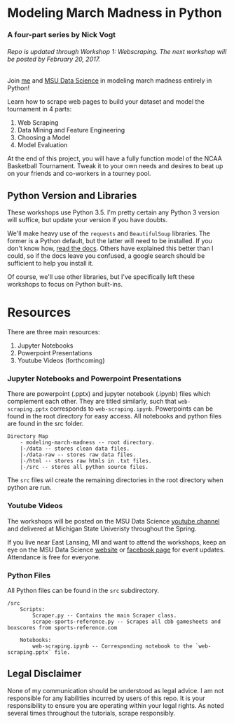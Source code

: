 # Modeling March Madness in Python
### A four-part series by Nick Vogt
###### Repo is updated through _Workshop 1: Webscraping_. The next workshop will be posted by February 20, 2017.

Join [me](http://nicholas-vogt.github.io/home) and [MSU Data Science](http://msudatascience.com/) in modeling march madness entirely in Python!

Learn how to scrape web pages to build your dataset and model the tournament in 4 parts:

1. Web Scraping  
2. Data Mining and Feature Engineering  
3. Choosing a Model  
4. Model Evaluation  

At the end of this project, you will have a fully function model of the NCAA Basketball Tournament. Tweak it to your own needs and desires to beat up on your friends and co-workers in a tourney pool. 

## Python Version and Libraries

These workshops use Python 3.5. I'm pretty certain any Python 3 version will suffice, but update your version if you have doubts. 

We'll make heavy use of the `requests` and `BeautifulSoup` libraries. The former is a Python default, but the latter will need to be installed. If you don't know how, [read the docs](https://www.crummy.com/software/BeautifulSoup/bs4/doc/#installing-beautiful-soup). Others have explained this better than I could, so if the docs leave you confused, a google search should be sufficient to help you install it.

Of course, we'll use other libraries, but I've specifically left these workshops to focus on Python built-ins. 

# Resources

There are three main resources:

1. Jupyter Notebooks  
2. Powerpoint Presentations
3. Youtube Videos (forthcoming)

### Jupyter Notebooks and Powerpoint Presentations

There are powerpoint (.pptx) and jupyter notebook (.ipynb) files which complement each other. They are titled similarly, such that `web-scraping.pptx` corresponds to `web-scraping.ipynb`. Powerpoints can be found in the root directory for easy access. All notebooks and python files are found in the src folder. 

```
Directory Map
    - modeling-march-madness -- root directory.  
    |-/data -- stores clean data files.  
    |-/data-raw -- stores raw data files.  
    |-/html -- stores raw htmls in .txt files.  
    |-/src -- stores all python source files.  
```

The `src` files wil create the remaining directories in the root directory when python are run. 

### Youtube Videos

The workshops will be posted on the MSU Data Science [youtube channel](https://www.youtube.com/channel/UC6QjLVucAiw_XelTrPnAu1g) and  delivered at Michigan State Univeristy throughout the Spring. 

If you live near East Lansing, MI and want to attend the workshops, keep an eye on the MSU Data Science [website](http://msudatascience.com/) or [facebook page](https://www.facebook.com/MSUDataScience/) for event updates. Attendance is free for everyone.

### Python Files

All Python files can be found in the `src` subdirectory.

```
/src
    Scripts:
        Scraper.py -- Contains the main Scraper class.
        scrape-sports-reference.py -- Scrapes all cbb gamesheets and boxscores from sports-reference.com

    Notebooks:
        web-scraping.ipynb -- Corresponding notebook to the `web-scraping.pptx` file.
```
## Legal Disclaimer

None of my communication should be understood as legal advice. I am not responsible for any liabilities incurred by users of this repo. It is your responsibility to ensure you are operating within your legal rights. As noted several times throughout the tutorials, scrape responsibly.
